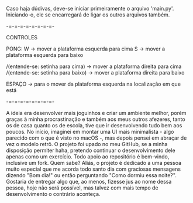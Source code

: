 Caso haja dúdivas, deve-se iniciar primeiramente o arquivo 'main.py'. Iniciando-o, ele se encarregará de ligar os outros arquivos também.

-=-=-=-=-=-=-=-=-

CONTROLES 

PONG:
W -> mover a plataforma esquerda para cima
S -> mover a plataforma esquerda para baixo

/\(entende-se: setinha para cima) -> mover a plataforma direita para cima
\/(entende-se: setinha para baixo) -> mover a plataforma direita para baixo

ESPAÇO -> para o mover da plataforma esquerda na localização em que está

-=-=-=-=-=-=-=-=-

A ideia era desenvolver mais joguinhos e criar um ambiente melhor, porém graças à minha procrastinação e também aos meus outros afezeres, tanto os de casa quanto os de escola, tive que ir desenvolvendo tudo bem aos poucos.
No início, imaginei em montar uma UI mais minimalista - algo parecido com o que é visto no macOS -, mas depois pensei em abraçar de vez o modelo retrô.
O projeto foi upado no meu GitHub, se a minha disposição permiter haha, pretendo continuar o desenvolvimento dele apenas como um exercício. Todo apoio ao repositório é bem-vindo, inclusive um fork. Quem sabe?
Aliás, o projeto é dedicado a uma pessoa muito especial que me acorda todo santo dia com graciosas mensagens dizendo "Bom dia!" ou então perguntando "Como dormiu essa noite?". Gostaria de entregar algo que, ao menos, fizesse jus ao nome dessa pessoa, hoje não será possível, mas talvez com mais tempo de desenvolvimento o contrário aconteça.